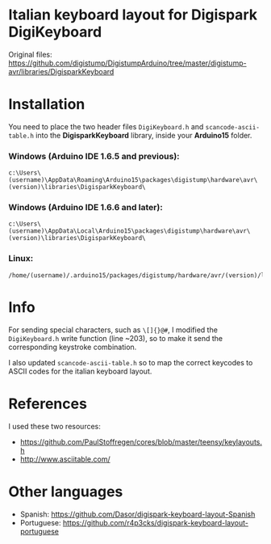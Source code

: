 # Italian keyboard layout for Digispark DigiKeyboard
Original files: https://github.com/digistump/DigistumpArduino/tree/master/digistump-avr/libraries/DigisparkKeyboard

# Installation
You need to place the two header files `DigiKeyboard.h` and `scancode-ascii-table.h` into the **DigisparkKeyboard** library, inside your **Arduino15** folder.

### Windows (Arduino IDE 1.6.5 and previous):
```
c:\Users\(username)\AppData\Roaming\Arduino15\packages\digistump\hardware\avr\(version)\libraries\DigisparkKeyboard\
```
### Windows (Arduino IDE 1.6.6 and later):
```
c:\Users\(username)\AppData\Local\Arduino15\packages\digistump\hardware\avr\(version)\libraries\DigisparkKeyboard\
```
### Linux:
```
/home/(username)/.arduino15/packages/digistump/hardware/avr/(version)/libraries/DigisparkKeyboard/
```

# Info
For sending special characters, such as `\[]{}@#`, I modified the `DigiKeyboard.h` write function (line ~203), so to make it send the corresponding keystroke combination.

I also updated `scancode-ascii-table.h` so to map the correct keycodes to ASCII codes for the italian keyboard layout.

# References
I used these two resources: 
- https://github.com/PaulStoffregen/cores/blob/master/teensy/keylayouts.h
- http://www.asciitable.com/

# Other languages
- Spanish: https://github.com/Dasor/digispark-keyboard-layout-Spanish
- Portuguese: https://github.com/r4p3cks/digispark-keyboard-layout-portuguese
